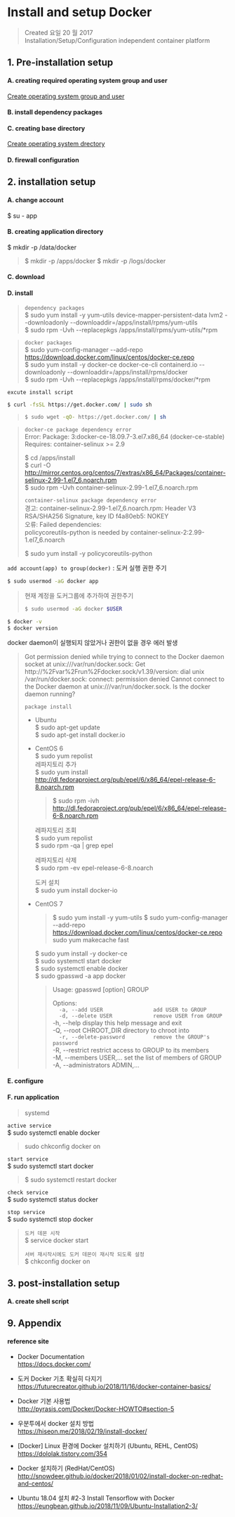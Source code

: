 # Install and setup Docker

>Created 요일 20 월 2017  
Installation/Setup/Configuration independent container platform

## 1. Pre-installation setup

#### A. creating required operating system group and user
[Create operating system group and user](../../system/management.account.n.group.md)

#### B. install dependency packages

#### C. creating base directory
[Create operating system drectory](../../TA/system/management.directory.md)

#### D. firewall configuration

## 2. installation setup

#### A. change account
$ su - app

#### B. creating application directory
$ mkdir -p /data/docker

>$ mkdir -p /apps/docker
$ mkdir -p /logs/docker

#### C. download

#### D. install

>`dependency packages`  
$ sudo yum install -y yum-utils device-mapper-persistent-data lvm2 --downloadonly --downloaddir=/apps/install/rpms/yum-utils  
$ sudo rpm -Uvh --replacepkgs /apps/install/rpms/yum-utils/*rpm

>`docker packages`  
$ sudo yum-config-manager --add-repo https://download.docker.com/linux/centos/docker-ce.repo  
$ sudo yum install -y docker-ce docker-ce-cli containerd.io --downloadonly --downloaddir=/apps/install/rpms/docker  
$ sudo rpm -Uvh --replacepkgs /apps/install/rpms/docker/*rpm

`excute install script`
```bash
$ curl -fsSL https://get.docker.com/ | sudo sh
```
>```bash
>$ sudo wget -qO- https://get.docker.com/ | sh
>```

>`docker-ce package dependency error`  
>Error: Package: 3:docker-ce-18.09.7-3.el7.x86_64 (docker-ce-stable)
>           Requires: container-selinux >= 2.9
>
>$ cd /apps/install  
>$ curl -O http://mirror.centos.org/centos/7/extras/x86_64/Packages/container-selinux-2.99-1.el7_6.noarch.rpm  
>$ sudo rpm -Uvh container-selinux-2.99-1.el7_6.noarch.rpm
>
>`container-selinux package dependency error`  
>경고: container-selinux-2.99-1.el7_6.noarch.rpm: Header V3 RSA/SHA256 Signature, key ID f4a80eb5: NOKEY  
>오류: Failed dependencies:  
>	policycoreutils-python is needed by container-selinux-2:2.99-1.el7_6.noarch
>
>$ sudo yum install -y policycoreutils-python

`add account(app) to group(docker)` : 도커 실행 권한 주기
```bash
$ sudo usermod -aG docker app
```
> 현재 계정을 도커그룹에 추가하여 권한주기
>```bash
>$ sudo usermod -aG docker $USER 
>```

```bash
$ docker -v
$ docker version
```
docker daemon이 실행되지 않았거나 권한이 없을 경우 에러 발생
>Got permission denied while trying to connect to the Docker daemon socket at unix:///var/run/docker.sock: Get http://%2Fvar%2Frun%2Fdocker.sock/v1.39/version: dial unix /var/run/docker.sock: connect: permission denied
>Cannot connect to the Docker daemon at unix:///var/run/docker.sock. Is the docker daemon running?
>
>`package install`
>* Ubuntu  
> $ sudo apt-get update  
> $ sudo apt-get install docker.io  
>* CentOS 6  
> $ sudo yum repolist  
> 레파지토리 추가  
> $ sudo yum install http://dl.fedoraproject.org/pub/epel/6/x86_64/epel-release-6-8.noarch.rpm  
>   >$ sudo rpm -ivh http://dl.fedoraproject.org/pub/epel/6/x86_64/epel-release-6-8.noarch.rpm  
>
>   레파지토리 조회  
>   $ sudo yum repolist  
>   $ sudo rpm -qa | grep epel  
>
>   레파지토리 삭제  
>   $ sudo rpm -ev epel-release-6-8.noarch  
>
>   도커 설치  
>   $ sudo yum install docker-io
>* CentOS 7
>   >$ sudo yum install -y yum-utils
>   >$ sudo yum-config-manager --add-repo https://download.docker.com/linux/centos/docker-ce.repo sudo yum makecache fast
>
>   $ sudo yum install -y docker-ce  
>   $ sudo systemctl start docker  
>   $ sudo systemctl enable docker  
>   $ sudo gpasswd -a app docker  
>   >Usage: gpasswd [option] GROUP
>   >
>   >Options:  
`  -a, --add USER                add USER to GROUP`  
`  -d, --delete USER             remove USER from GROUP`  
  -h, --help                    display this help message and exit  
  -Q, --root CHROOT_DIR         directory to chroot into  
`  -r, --delete-password         remove the GROUP's password`  
  -R, --restrict                restrict access to GROUP to its members  
  -M, --members USER,...        set the list of members of GROUP  
  -A, --administrators ADMIN,...

#### E. configure

#### F. run application
> systemd

`active service`  
$ sudo systemctl enable docker
> sudo chkconfig docker on

`start service`  
$ sudo systemctl start docker
>$ sudo systemctl restart docker

`check service`  
$ sudo systemctl status docker

`stop service`  
$ sudo systemctl stop docker

>`도커 데몬 시작`  
>$ service docker start
>
>`서버 재시작시에도 도커 데몬이 재시작 되도록 설정`  
>$ chkconfig docker on

## 3. post-installation setup

#### A. create shell script


## 9. Appendix

#### reference site

* Docker Documentation  
https://docs.docker.com/

* 도커 Docker 기초 확실히 다지기  
https://futurecreator.github.io/2018/11/16/docker-container-basics/

* Docker 기본 사용법  
http://pyrasis.com/Docker/Docker-HOWTO#section-5

* 우분투에서 docker 설치 방법  
https://hiseon.me/2018/02/19/install-docker/

* [Docker] Linux 환경에 Docker 설치하기 (Ubuntu, REHL, CentOS)  
https://dololak.tistory.com/354

* Docker 설치하기 (RedHat/CentOS)  
http://snowdeer.github.io/docker/2018/01/02/install-docker-on-redhat-and-centos/

* Ubuntu 18.04 설치 #2-3 Install Tensorflow with Docker  
https://eungbean.github.io/2018/11/09/Ubuntu-Installation2-3/
